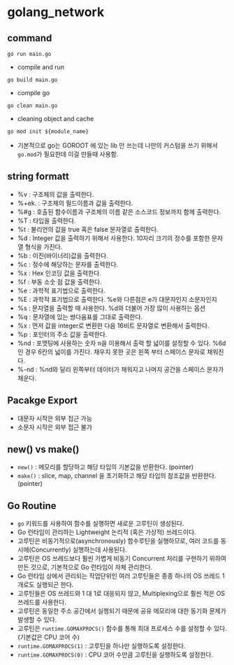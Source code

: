 # golang_network

## command

`go run main.go`

- compile and run

`go build main.go`

- compile go

`go clean main.go`

- cleaning object and cache

`go mod init ${module_name}`

- 기본적으로 go는 GOROOT 에 있는 lib 만 쓰는데 나만의 커스텀을 쓰기 위해서 `go.mod`가 필요한데 이걸 만들때 사용함.

## string formatt

- %v : 구조체의 값을 출력한다.
- %+ek. : 구조체의 필드이름과 값을 출력한다.
- %#g : 호출된 함수이름과 구조체의 이름 같은 소스코드 정보까지 함께 출력한다.
- %T : 타입을 출력한다.
- %t : 불리언의 값을 true 혹은 false 문자열로 출력한다.
- %d : Integer 값을 출력하기 위해서 사용한다. 10자리 크기의 정수를 포함한 문자열 형식을 가진다.
- %b : 이진(바이너리)값을 출력한다.
- %c : 정수에 해당하는 문자를 출력한다.
- %x : Hex 인코딩 값을 출력한다.
- %f : 부동 소숫 점 값을 출력한다.
- %e : 과학적 표기법으로 출력한다.
- %E : 과학적 표기법으로 출력한다. %e와 다른점은 e가 대문자인지 소문자인지
- %s : 문자열을 출력할 때 사용한다. %d와 더불어 가장 많이 사용하는 옵션
- %q : 문자열에 있는 쌍다움표를 그대로 출력한다.
- %x : 먼저 값을 integer로 변환한 다음 16비트 문자열로 변환해서 출력한다.
- %p : 포인터의 주소 값을 출력한다.
- %nd : 포맷팅에 사용하는 숫자 n을 이용해서 출력 할 넓이를 설정할 수 있다. %6d인 경우 6칸의 넓이를 가진다. 채우지 못한 곳은 왼쪽 부터 스페이스 문자로 채워진다.
- %-nd : %nd와 달리 왼쪽부터 데이터가 채워지고 나머지 공간을 스페이스 문자가 채운다.

## Pacakge Export

- 대문자 시작은 외부 접근 가능
- 소문자 시작은 외부 접근 불가

## new() vs make()

- `new()` : 메모리를 할당하고 해당 타입의 기본값을 반환한다. (pointer)
- `make()` : slice, map, channel 을 초기화하고 해당 타입의 참조값을 반환한다. (pointer)

## Go Routine

- `go` 키워드를 사용하여 함수를 실행하면 새로운 고루틴이 생성된다.
- Go 런타임이 관리하는 Lightweight 논리적 (혹은 가상적) 쓰레드이다.
- 고루틴은 비동기적으로(asynchronously) 함수루틴을 실행하므로, 여러 코드를 동시에(Concurrently) 실행하는데 사용된다.
- 고루틴은 OS 쓰레드보다 훨씬 가볍게 비동기 Concurrent 처리를 구현하기 위하여 만든 것으로, 기본적으로 Go 런타임이 자체 관리한다.
- Go 런타임 상에서 관리되는 작업단위인 여러 고루틴들은 종종 하나의 OS 쓰레드 1개로도 실행되곤 한다.
- 고루틴들은 OS 쓰레드와 1 대 1로 대응되지 않고, Multiplexing으로 훨씬 적은 OS 쓰레드를 사용한다.
- 고루틴은 동일한 주소 공간에서 실행되기 때문에 공유 메모리에 대한 동기화 문제가 발생할 수 있다.
- 고루틴은 `runtime.GOMAXPROCS()` 함수를 통해 최대 프로세스 수를 설정할 수 있다. (기본값은 CPU 코어 수)
- `runtime.GOMAXPROCS(1)` : 고루틴을 하나만 실행하도록 설정한다.
- `runtime.GOMAXPROCS(0)` : CPU 코어 수만큼 고루틴을 실행하도록 설정한다.
